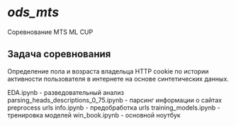 # _ods_mts_
Соревнование MTS ML CUP

## Задача соревнования
Определение пола и возраста владельца HTTP cookie по истории активности пользователя в интернете на основе синтетических данных.

EDA.ipynb - разведовательный анализ
parsing_heads_descriptions_0_75.ipynb - парсинг информации о сайтах
preprocess urls info.ipynb - предобработка urls
training_models.ipynb - тренировка моделей
win_book.ipynb - основной ноутбук
